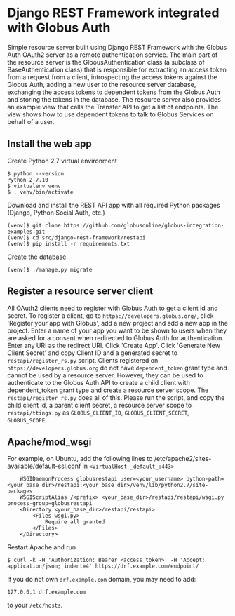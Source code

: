 # Django REST Framework integrated with Globus Auth

Simple resource server built using Django REST Framework with the Globus Auth OAuth2 server as a remote authentication service.
The main part of the resource server is the GlbousAuthentication class (a subclass of BaseAuthentication class) that is responsible for extracting an access token from a request from a client, introspecting the access tokens against the Globus Auth, adding a new user to the resource server database, exchanging the access tokens to dependent tokens from the Globus Auth and storing the tokens in the database.
The resource server also provides an example view that calls the Transfer API to get a list of endpoints.
The view shows how to use dependent tokens to talk to Globus Services on behalf of a user.

## Install the web app

Create Python 2.7 virtual environment
```
$ python --version
Python 2.7.10
$ virtualenv venv
$ . venv/bin/activate
```
Download and install the REST API app with all required Python packages (Django, Python Social Auth, etc.)
```
(venv)$ git clone https://github.com/globusonline/globus-integration-examples.git
(venv)$ cd src/django-rest-framework/restapi
(venv)$ pip install -r requirements.txt
```
Create the database
```
(venv)$ ./manage.py migrate
```
## Register a resource server client

All OAuth2 clients need to register with Globus Auth to get a client id and secret. To register a client, go to `https://developers.globus.org/`, click 'Register your app with Globus', add a new project and add a new app in the project.
Enter a name of your app you want to be shown to users when they are asked for a consent when redirected to Globus Auth for authentication. Enter any URI as the redirect URI.
Click 'Create App'. Click 'Generate New Client Secret' and copy Client ID and a generated secret to `restapi/register_rs.py` script. Clients registered on `https://developers.globus.org` do not have `dependent_token` grant type and cannot be used by a resource server. However, they can be used to authenticate to the Globus Auth API to create a child client with dependent_token grant type and create a resource server scope.
The `restapi/register_rs.py` does all of this. Please run the script, and copy the child client id, a parent client secret, a resource server scope to `restapi/ttings.py` as `GLOBUS_CLIENT_ID`, `GLOBUS_CLIENT_SECRET`, `GLOBUS_SCOPE`.

## Apache/mod_wsgi

For example, on Ubuntu, add the following lines to /etc/apache2/sites-available/default-ssl.conf in `<VirtualHost _default_:443>`
```
    WSGIDaemonProcess globusrestapi user=<your_username> python-path=<your_base_dir>/restapi:<your_base_dir>/venv/lib/python2.7/site-packages
    WSGIScriptAlias /<prefix> <your_base_dir>/restapi/restapi/wsgi.py process-group=globusrestapi
    <Directory <your_base_dir>/restapi/restapi>
        <Files wsgi.py>
            Require all granted
        </Files>
    </Directory>
```
Restart Apache and run
```
$ curl -k -H 'Authorization: Bearer <access_token>' -H 'Accept: application/json; indent=4' https://drf.example.com/endpoint/
```
If you do not own `drf.example.com` domain, you may need to add:
```
127.0.0.1 drf.example.com
```
to your `/etc/hosts`.

